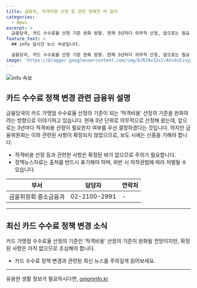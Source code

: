 ```yaml
---
title: 금융위, 적격비용 산정 등 관련 정해진 바 없어
categories:
  - News
excerpt: >
  금융당국, 카드 수수료율 산정 기준 완화 방향. 현재 3년마다 의무적 산정, 앞으로는 필요 여부 우선 결정. 금융위, 확정 사항 아니라 주의 요청. (정책브리핑 자료 출처)
feature_text: >
  ## info 실시간 뉴스 속보입니다.

  금융당국, 카드 수수료율 산정 기준 완화 방향. 현재 3년마다 의무적 산정, 앞으로는 필요 여부 우선 결정. 금융위, 확정 사항 아니라 주의 요청. (정책브리핑 자료 출처)
image: 'https://blogger.googleusercontent.com/img/b/R29vZ2xl/AVvXsEixyZcFfHzMRdzZMjFBmAUKJYCLCGyLL1o632UiGVXcaFdKo_bkvkuCioo0uUKlGfBVcT3P84aROyZIXSBEx3Aw5nCQ3pTgDom1WDC4m8eifvWiAmWEEVb4x6G_l8C0QH225ldMjyaFvpxGEBGNO37VmDTDMHGhJPq73UglMfDca1-0aw/s1600/blogspot.png'
---
```


<p><img src="https://blogger.googleusercontent.com/img/b/R29vZ2xl/AVvXsEixyZcFfHzMRdzZMjFBmAUKJYCLCGyLL1o632UiGVXcaFdKo_bkvkuCioo0uUKlGfBVcT3P84aROyZIXSBEx3Aw5nCQ3pTgDom1WDC4m8eifvWiAmWEEVb4x6G_l8C0QH225ldMjyaFvpxGEBGNO37VmDTDMHGhJPq73UglMfDca1-0aw/s1600/blogspot.png" alt="info 속보" /></p>

<h2 data-ke-size="size26">카드 수수료 정책 변경 관련 금융위 설명</h2>

<p data-ke-size="size16">금융당국이 카드 가맹점 수수료율 산정의 기준이 되는 ‘적격비용’ 산정의 기준을 완화하려는 방향으로 이야기하고 있습니다. 현재 3년 단위로 의무적으로 산정해 왔는데, 앞으로는 3년마다 적격비용 산정이 필요한지 여부를 우선 결정하겠다는 것입니다. 하지만 금융위원회는 이와 관련된 사항이 확정되지 않았으므로, 보도 시에는 신중을 기해야 합니다.</p>

<ul>
<li>적격비용 산정 등과 관련한 사항은 확정된 바가 없으므로 주의가 필요합니다.</li>
<li>정책뉴스자료는 출처를 반드시 표기해야 하며, 위반 시 저작권법에 따라 처벌될 수 있습니다.</li>
</ul>

<table>
<thead>
<tr>
<th>부서</th>
<th>담당자</th>
<th>연락처</th>
</tr>
</thead>
<tbody>
<tr>
<td>금융위원회 중소금융과</td>
<td>02-2100-2991</td>
<td>-</td>
</tr>
</tbody>
</table>

<hr>

<h2 data-ke-size="size26">최신 카드 수수료 정책 변경 소식</h2>

<p data-ke-size="size16">카드 가맹점 수수료율 산정의 기준인 ‘적격비용’ 산정의 기준이 완화될 전망이지만, 확정된 사항은 아직 없으므로 조심해야 합니다.</p>

<ul>
<li>카드 수수료 정책 변경과 관련된 최신 뉴스를 주의깊게 읽어보세요.</li>
</ul>

<hr>
유용한 생활 정보가 필요하시다면, <a href="https://onioninfo.kr" rel="dofollow">onioninfo.kr</a>


